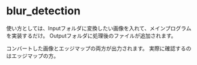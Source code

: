 # blur_detection

使い方としては、Inputフォルダに変換したい画像を入れて、メインプログラムを実装するだけ。
Outputフォルダに処理後のファイルが追加されます。

コンバートした画像とエッジマップの両方が出力されます。
実際に確認するのはエッジマップの方。
